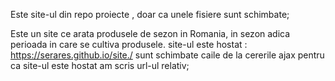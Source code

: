 Este site-ul din repo proiecte , doar ca unele fisiere sunt schimbate;

Este un site ce arata produsele de sezon in Romania, in sezon adica perioada in care se cultiva produsele.
site-ul este hostat : https://serares.github.io/site./ 
sunt schimbate caile de la cererile ajax pentru ca site-ul este hostat am scris url-ul relativ;